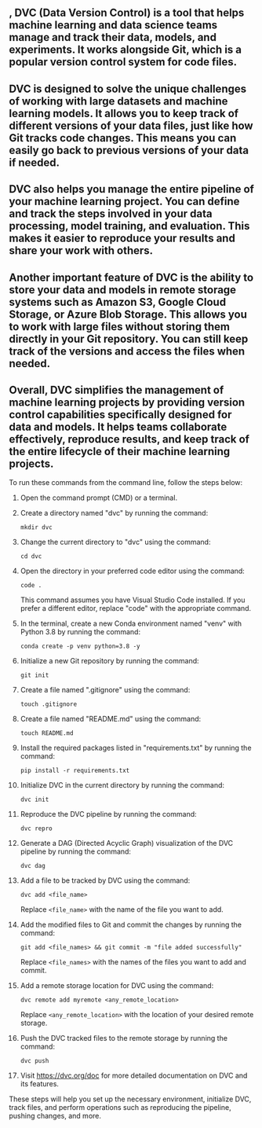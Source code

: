 ## , DVC (Data Version Control) is a tool that helps machine learning and data science teams manage and track their data, models, and experiments. It works alongside Git, which is a popular version control system for code files.

## DVC is designed to solve the unique challenges of working with large datasets and machine learning models. It allows you to keep track of different versions of your data files, just like how Git tracks code changes. This means you can easily go back to previous versions of your data if needed.

## DVC also helps you manage the entire pipeline of your machine learning project. You can define and track the steps involved in your data processing, model training, and evaluation. This makes it easier to reproduce your results and share your work with others.

## Another important feature of DVC is the ability to store your data and models in remote storage systems such as Amazon S3, Google Cloud Storage, or Azure Blob Storage. This allows you to work with large files without storing them directly in your Git repository. You can still keep track of the versions and access the files when needed.

## Overall, DVC simplifies the management of machine learning projects by providing version control capabilities specifically designed for data and models. It helps teams collaborate effectively, reproduce results, and keep track of the entire lifecycle of their machine learning projects.


To run these commands from the command line, follow the steps below:

1. Open the command prompt (CMD) or a terminal.

2. Create a directory named "dvc" by running the command:
   ```
   mkdir dvc
   ```

3. Change the current directory to "dvc" using the command:
   ```
   cd dvc
   ```

4. Open the directory in your preferred code editor using the command:
   ```
   code .
   ```
   This command assumes you have Visual Studio Code installed. If you prefer a different editor, replace "code" with the appropriate command.

5. In the terminal, create a new Conda environment named "venv" with Python 3.8 by running the command:
   ```
   conda create -p venv python=3.8 -y
   ```

6. Initialize a new Git repository by running the command:
   ```
   git init
   ```

7. Create a file named ".gitignore" using the command:
   ```
   touch .gitignore
   ```

8. Create a file named "README.md" using the command:
   ```
   touch README.md
   ```

9. Install the required packages listed in "requirements.txt" by running the command:
   ```
   pip install -r requirements.txt
   ```

10. Initialize DVC in the current directory by running the command:
    ```
    dvc init
    ```

11. Reproduce the DVC pipeline by running the command:
    ```
    dvc repro
    ```

12. Generate a DAG (Directed Acyclic Graph) visualization of the DVC pipeline by running the command:
    ```
    dvc dag
    ```

13. Add a file to be tracked by DVC using the command:
    ```
    dvc add <file_name>
    ```
    Replace `<file_name>` with the name of the file you want to add.

14. Add the modified files to Git and commit the changes by running the command:
    ```
    git add <file_names> && git commit -m "file added successfully"
    ```
    Replace `<file_names>` with the names of the files you want to add and commit.

15. Add a remote storage location for DVC using the command:
    ```
    dvc remote add myremote <any_remote_location>
    ```
    Replace `<any_remote_location>` with the location of your desired remote storage.

16. Push the DVC tracked files to the remote storage by running the command:
    ```
    dvc push
    ```

17. Visit https://dvc.org/doc for more detailed documentation on DVC and its features.

These steps will help you set up the necessary environment, initialize DVC, track files, and perform operations such as reproducing the pipeline, pushing changes, and more.  
